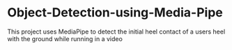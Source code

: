 # Object-Detection-using-Media-Pipe
This project uses MediaPipe to detect the initial heel contact of a users heel with the ground while running in a video
